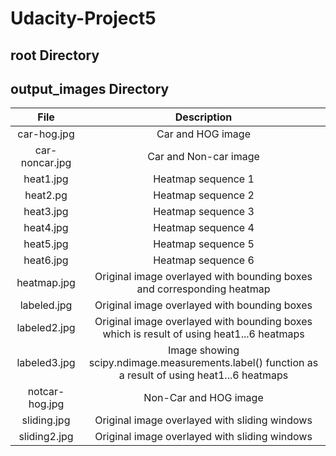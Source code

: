 # Udacity-Project5

## root Directory
## output_images Directory
| File        | Description   | 
|:-------------:|:-------------:| 
|car-hog.jpg    | Car and HOG image     | 
|car-noncar.jpg  | Car and Non-car image  |
|heat1.jpg     | Heatmap sequence 1     |
|heat2.pg     | Heatmap sequence 2     |
|heat3.jpg     | Heatmap sequence 3     |
|heat4.jpg     | Heatmap sequence 4     |
|heat5.jpg     | Heatmap sequence 5    |
|heat6.jpg     | Heatmap sequence 6     |
|heatmap.jpg     | Original image overlayed with bounding boxes and corresponding heatmap    |
|labeled.jpg     | Original image overlayed with bounding boxes     |
|labeled2.jpg     | Original image overlayed with bounding boxes which is result of using heat1...6 heatmaps    |
|labeled3.jpg     | Image showing scipy.ndimage.measurements.label() function as a result of using heat1...6 heatmaps    |
|notcar-hog.jpg     | Non-Car and HOG image    |
|sliding.jpg     | Original image overlayed with sliding windows    |
|sliding2.jpg     | Original image overlayed with sliding windows    |
